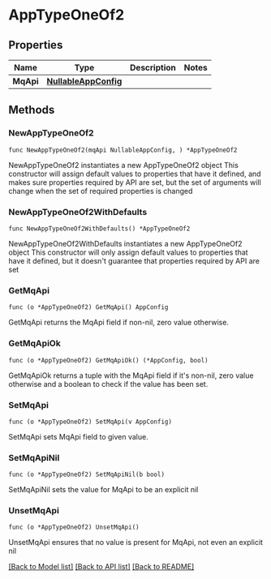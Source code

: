 # AppTypeOneOf2

## Properties

Name | Type | Description | Notes
------------ | ------------- | ------------- | -------------
**MqApi** | [**NullableAppConfig**](AppConfig.md) |  | 

## Methods

### NewAppTypeOneOf2

`func NewAppTypeOneOf2(mqApi NullableAppConfig, ) *AppTypeOneOf2`

NewAppTypeOneOf2 instantiates a new AppTypeOneOf2 object
This constructor will assign default values to properties that have it defined,
and makes sure properties required by API are set, but the set of arguments
will change when the set of required properties is changed

### NewAppTypeOneOf2WithDefaults

`func NewAppTypeOneOf2WithDefaults() *AppTypeOneOf2`

NewAppTypeOneOf2WithDefaults instantiates a new AppTypeOneOf2 object
This constructor will only assign default values to properties that have it defined,
but it doesn't guarantee that properties required by API are set

### GetMqApi

`func (o *AppTypeOneOf2) GetMqApi() AppConfig`

GetMqApi returns the MqApi field if non-nil, zero value otherwise.

### GetMqApiOk

`func (o *AppTypeOneOf2) GetMqApiOk() (*AppConfig, bool)`

GetMqApiOk returns a tuple with the MqApi field if it's non-nil, zero value otherwise
and a boolean to check if the value has been set.

### SetMqApi

`func (o *AppTypeOneOf2) SetMqApi(v AppConfig)`

SetMqApi sets MqApi field to given value.


### SetMqApiNil

`func (o *AppTypeOneOf2) SetMqApiNil(b bool)`

 SetMqApiNil sets the value for MqApi to be an explicit nil

### UnsetMqApi
`func (o *AppTypeOneOf2) UnsetMqApi()`

UnsetMqApi ensures that no value is present for MqApi, not even an explicit nil

[[Back to Model list]](../README.md#documentation-for-models) [[Back to API list]](../README.md#documentation-for-api-endpoints) [[Back to README]](../README.md)


